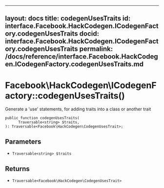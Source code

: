 
***

layout: docs
title: codegenUsesTraits
id: interface.Facebook.HackCodegen.ICodegenFactory.codegenUsesTraits
docid: interface.Facebook.HackCodegen.ICodegenFactory.codegenUsesTraits
permalink: /docs/reference/interface.Facebook.HackCodegen.ICodegenFactory.codegenUsesTraits.md
---







# Facebook\\HackCodegen\\ICodegenFactory::codegenUsesTraits()




Generate a 'use' statements, for adding traits into a class or another
trait




``` Hack
public function codegenUsesTraits(
      Traversable<string> $traits,
): Traversable<Facebook\HackCodegen\CodegenUsesTrait>;
```




## Parameters




- ` Traversable<string> $traits `




## Returns




+ ` Traversable<Facebook\HackCodegen\CodegenUsesTrait> `